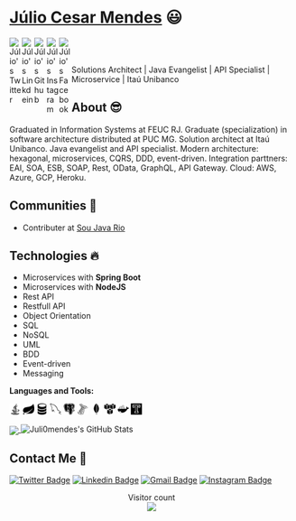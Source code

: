  # <a href="https://www.linkedin.com/in/juli0mendes/">Júlio Cesar Mendes</a> :smiley:
 
 <a href="https://twitter.com/juli0mendes">
  <img align="left" alt="Júlio's Twitter" width="22px" src="https://cdn.jsdelivr.net/npm/simple-icons@v3/icons/twitter.svg" />
</a>
<a href="https://linkedin.com/in/juli0mendes">
  <img align="left" alt="Júlio's Linkdein" width="22px" src="https://cdn.jsdelivr.net/npm/simple-icons@v3/icons/linkedin.svg" />
</a>
<a href="https://github.com/juli0mendes">
  <img align="left" alt="Júlio's Github" width="22px" src="https://cdn.jsdelivr.net/npm/simple-icons@v3/icons/github.svg" />
</a>
<a href="https://instagram.com/juli0mendes">
  <img align="left" alt="Júlio's Instagram" width="22px" src="https://cdn.jsdelivr.net/npm/simple-icons@v3/icons/instagram.svg" />
</a>
<a href="https://www.facebook.com/juli0mendes">
  <img align="left" alt="Júlio's Facebook" width="22px" src="https://cdn.jsdelivr.net/npm/simple-icons@v3/icons/facebook.svg" />
</a>
<br/>
<br/>

Solutions Architect | Java Evangelist | API Specialist | Microservice | Itaú Unibanco

## About :sunglasses:
Graduated in Information Systems at FEUC RJ. Graduate (specialization) in software architecture distributed at PUC MG. Solution architect at Itaú Unibanco. Java evangelist and API specialist. Modern architecture: hexagonal, microservices, CQRS, DDD, event-driven. Integration parttners: EAI, SOA, ESB, SOAP, Rest, OData, GraphQL, API Gateway. Cloud: AWS, Azure, GCP, Heroku.

## Communities :dancers:
- Contributer at [Sou Java Rio](https://soujava-rio.github.io/)

## Technologies :fire:
- Microservices with **Spring Boot**
- Microservices with **NodeJS**
- Rest API
- Restfull API
- Object Orientation
- SQL
- NoSQL
- UML
- BDD
- Event-driven
- Messaging

**Languages and Tools:**  

<code><img height="20" src="https://raw.githubusercontent.com/Workshape/tech-icons/master/icons/java.svg"></code>
<code><img height="20" src="https://raw.githubusercontent.com/Workshape/tech-icons/master/icons/spring.svg"></code>
<code><img height="20" src="https://raw.githubusercontent.com/Workshape/tech-icons/master/icons/sql.svg"></code>
<code><img height="20" src="https://raw.githubusercontent.com/Workshape/tech-icons/master/icons/mysql.svg"></code>
<code><img height="20" src="https://raw.githubusercontent.com/Workshape/tech-icons/master/icons/postgres.svg"></code>
<code><img height="20" src="https://raw.githubusercontent.com/Workshape/tech-icons/master/icons/sql-server.svg"></code>
<code><img height="20" src="https://raw.githubusercontent.com/Workshape/tech-icons/master/icons/mongo.svg"></code>
<code><img height="20" src="https://raw.githubusercontent.com/Workshape/tech-icons/master/icons/aws.svg"></code>
<code><img height="20" src="https://raw.githubusercontent.com/Workshape/tech-icons/master/icons/docker.svg"></code>
<code><img height="20" src="https://raw.githubusercontent.com/Workshape/tech-icons/master/icons/travis.svg"></code>



<a href="https://github.com/juli0mendes">
  <img align="center" src="https://github-readme-stats.vercel.app/api/top-langs/?username=juli0mendes&theme=radical" />
</a>

<img src="https://github-readme-stats.vercel.app/api?username=juli0mendes&&show_icons=true&theme=radical&line_height=27&v=5" alt="Juli0mendes's GitHub Stats" />


##  Contact Me :speech_balloon:
[![Twitter Badge](https://img.shields.io/badge/-@juli0mendes-1ca0f1?style=flat-square&labelColor=1ca0f1&logo=twitter&logoColor=white&link=https://twitter.com/juli0mendes)](https://twitter.com/juli0mendes) [![Linkedin Badge](https://img.shields.io/badge/-juli0mendes-blue?style=flat-square&logo=Linkedin&logoColor=white&link=https://www.linkedin.com/in/juli0mendes/)](https://www.linkedin.com/in/juli0mendes/) [![Gmail Badge](https://img.shields.io/badge/-juuliomendes@gmail.com-c14438?style=flat-square&logo=Gmail&logoColor=white&link=mailto:juuliomendes@gmail.com)](mailto:juuliomendes@gmail.com) [![Instagram Badge](https://img.shields.io/badge/-@juli0mendes-e4405f?style=flat-square&labelColor=f94877&logo=instagram&logoColor=white&link=https://www.instagram.com/juli0mendes/)](https://www.instagram.com/juli0mendes/)

<p align="center"> 
  Visitor count<br>
  <img src="https://profile-counter.glitch.me/juli0mendes/count.svg" />
</p>


